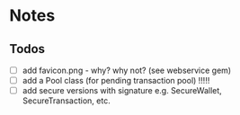 # Notes


## Todos

- [ ] add favicon.png  - why? why not? (see webservice gem)
- [ ] add a Pool class (for pending transaction pool) !!!!!
- [ ] add secure versions with signature e.g. SecureWallet, SecureTransaction, etc.
